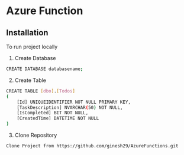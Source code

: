 
# Azure Function

## Installation

To run project locally

1. Create Database
```bash
CREATE DATABASE databasename;
```
2. Create Table
```bash
CREATE TABLE [dbo].[Todos]
(
    [Id] UNIQUEIDENTIFIER NOT NULL PRIMARY KEY, 
    [TaskDescription] NVARCHAR(50) NOT NULL, 
    [IsCompleted] BIT NOT NULL, 
    [CreatedTime] DATETIME NOT NULL
)
```
3. Clone Repository
```bash
Clone Project from https://github.com/ginesh29/AzureFunctions.git
```
